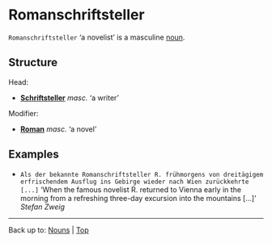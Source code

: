 # Romanschriftsteller

`Romanschriftsteller` ‘a novelist’ is a masculine [noun](../../index.md).

## Structure

Head:
- **[Schriftsteller](../../s/sc/Schriftsteller.md)** *masc.* ‘a writer’

Modifier:
- **[Roman](Roman.md)** *masc.* ‘a novel’

## Examples

- `Als der bekannte Romanschriftsteller R. frühmorgens von dreitägigem erfrischendem Ausflug ins Gebirge wieder nach Wien zurückkehrte [...]` ‘When the famous novelist R. returned to Vienna early in the morning from a refreshing three-day excursion into the mountains [...]’ *Stefan Zweig*

----

Back up to: [Nouns](../../index.md) | [Top](../../../index.md)
